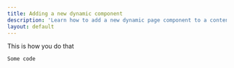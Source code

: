 ```yaml
---
title: Adding a new dynamic component
description: 'Learn how to add a new dynamic page component to a content type'
layout: default
---
```


This is how you do that

```js
Some code
```
